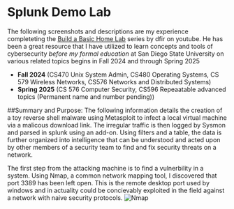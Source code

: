 # Splunk Demo Lab  
The following screenshots and descriptions are my experience completeting the [Build a Basic Home Lab](https://www.youtube.com/watch?v=-8X7Ay4YCoA) series by dfir on youtube.
He has been a great resource that I have utilized to learn concepts and tools of cybersecurity *before my formal education* at San Diego State University on various related topics begins in Fall 2024 and through Spring 2025 
- **Fall 2024** (CS470 Unix System Admin, CS480 Operating Systems, CS 579 Wireless Networks, CS576 Networks and Distributed Systems)
- **Spring 2025** (CS 576 Computer Security, CS596 Repeaatable advanced topics (Permanent name and number pending))

##Summary and Purpose: The following information details the creation of a toy reverse shell malware using Metasploit to infect a local virtual machine via a malicous download link. The irregular traffic is then logged by Sysmon and parsed in splunk using an add-on. Using filters and a table, the data is further organized into intelligence that can be understood and acted upon by other members of a security team to find and fix security threats on a network.

The first step from the attacking machine is to find a vulnerbility in a system. Using Nmap, a common network mapping tool, I discovered that port 3389 has been left open. This is the remote desktop port used by windows and in actuality could be concievably exploited in the field against a network with naive security protocols.
![Nmap](https://github.com/KellenMurphy60/PersonalRepo/assets/126136167/65e581e0-a1b6-4fa1-8180-284bede8192e)
